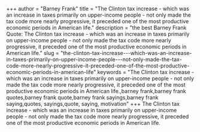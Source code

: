 +++
author = "Barney Frank"
title = "The Clinton tax increase - which was an increase in taxes primarily on upper-income people - not only made the tax code more nearly progressive, it preceded one of the most productive economic periods in American life."
description = "the best Barney Frank Quote: The Clinton tax increase - which was an increase in taxes primarily on upper-income people - not only made the tax code more nearly progressive, it preceded one of the most productive economic periods in American life."
slug = "the-clinton-tax-increase---which-was-an-increase-in-taxes-primarily-on-upper-income-people---not-only-made-the-tax-code-more-nearly-progressive-it-preceded-one-of-the-most-productive-economic-periods-in-american-life"
keywords = "The Clinton tax increase - which was an increase in taxes primarily on upper-income people - not only made the tax code more nearly progressive, it preceded one of the most productive economic periods in American life.,barney frank,barney frank quotes,barney frank quote,barney frank sayings,barney frank saying,quotes, sayings,quote, saying, motivation"
+++
The Clinton tax increase - which was an increase in taxes primarily on upper-income people - not only made the tax code more nearly progressive, it preceded one of the most productive economic periods in American life.

